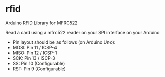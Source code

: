 rfid
====

Arduino RFID Library for MFRC522

Read a card using a mfrc522 reader on your SPI interface on your Arduino
* Pin layout should be as follows (on Arduino Uno):
* MOSI: Pin 11 / ICSP-4
* MISO: Pin 12 / ICSP-1
* SCK: Pin 13 / ISCP-3
* SS: Pin 10 (Configurable)
* RST: Pin 9 (Configurable)
